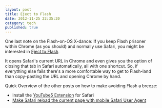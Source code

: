 ```yaml
---
layout: post
title: Eject to Flash
date: 2012-11-25 22:35:20
category: tech
published: true
---
```


One last note on the Flash-on-OS X-dance: If you keep Flash prisoner within Chrome (as you should) and normally use Safari, you might be interested in [Eject to Flash](http://www.relaxedapps.com/eject/). 

It opens Safari's current URL in Chrome and even gives you the option of closing that tab in Safari automatically, all with one shortcut. So, if everything else fails there's a more comfortable way to get to Flash-land than copy-pasting the URL and opening Chrome by hand. 

Quick Overview of the other posts on how to make avoiding Flash a breeze:

* Install the [YouTube5 Extension](http://blog.timmschoof.com/2012/07/15/html5-video-safari-os-x/) for Safari
* [Make Safari reload the current page with mobile Safari User Agent](http://blog.timmschoof.com/2012/07/15/html5-video-safari-os-x/)